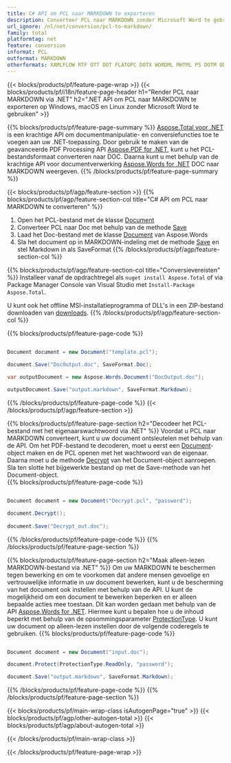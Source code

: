 ```yaml
---
title: C# API om PCL naar MARKDOWN te exporteren
description: Converteer PCL naar MARKDOWN zonder Microsoft Word te gebruiken
url_ignore: /nl/net/conversion/pcl-to-markdown/
family: total
platformtag: net
feature: conversion
informat: PCL
outformat: MARKDOWN
otherformats: XAMLFLOW RTF OTT DOT FLATOPC DOTX WORDML MHTML PS DOTM ODT MARKDOWN
---
```

{{< blocks/products/pf/feature-page-wrap >}}
{{< blocks/products/pf/i18n/feature-page-header h1="Render PCL naar MARKDOWN via .NET" h2=".NET API om PCL naar MARKDOWN te exporteren op Windows, macOS en Linux zonder Microsoft Word te gebruiken" >}}

{{% blocks/products/pf/feature-page-summary %}}
[Aspose.Total voor .NET](https://products.aspose.com/total/net/) is een krachtige API om documentmanipulatie- en conversiefuncties toe te voegen aan uw .NET-toepassing. Door gebruik te maken van de geavanceerde PDF Processing API [Aspose.PDF for .NET](https://products.aspose.com/pdf/net/), kunt u het PCL-bestandsformaat converteren naar DOC. Daarna kunt u met behulp van de krachtige API voor documentverwerking [Aspose.Words for .NET](https://products.aspose.com/words/net/) DOC naar MARKDOWN weergeven.
{{% /blocks/products/pf/feature-page-summary  %}}

{{< blocks/products/pf/agp/feature-section >}}
{{% blocks/products/pf/agp/feature-section-col title="C# API om PCL naar MARKDOWN te converteren" %}}
1. Open het PCL-bestand met de klasse [Document](https://reference.aspose.com/pdf/net/aspose.pdf/document)
2. Converteer PCL naar Doc met behulp van de methode [Save](https://reference.aspose.com/pdf/net/aspose.pdf.document/save/methods/5)
3. Laad het Doc-bestand met de klasse [Document](https://reference.aspose.com/words/net/aspose.words/document) van Aspose.Words
4. Sla het document op in MARKDOWN-indeling met de methode [Save](https://reference.aspose.com/words/net/aspose.words.document/save/methods/4) en stel Markdown in als SaveFormat
{{% /blocks/products/pf/agp/feature-section-col %}}

{{% blocks/products/pf/agp/feature-section-col title="Conversievereisten" %}}
Installeer vanaf de opdrachtregel als ```nuget install Aspose.Total``` of via Package Manager Console van Visual Studio met ```Install-Package Aspose.Total```.

U kunt ook het offline MSI-installatieprogramma of DLL's in een ZIP-bestand downloaden van [downloads](https://releases.aspose.com/total/net).
{{% /blocks/products/pf/agp/feature-section-col %}}

{{% blocks/products/pf/feature-page-code %}}

```cs

Document document = new Document("template.pcl");
 
document.Save("DocOutput.doc", SaveFormat.Doc); 

var outputDocument = new Aspose.Words.Document("DocOutput.doc");

outputDocument.Save("output.markdown", SaveFormat.Markdown);   
```

{{% /blocks/products/pf/feature-page-code %}}
{{< /blocks/products/pf/agp/feature-section >}}

{{% blocks/products/pf/feature-page-section  h2="Decodeer het PCL-bestand met het eigenaarswachtwoord via .NET" %}}
Voordat u PCL naar MARKDOWN converteert, kunt u uw document ontsleutelen met behulp van de API. Om het PDF-bestand te decoderen, moet u eerst een [Document](https://reference.aspose.com/pdf/net/aspose.pdf/document)-object maken en de PCL openen met het wachtwoord van de eigenaar. Daarna moet u de methode [Decrypt](https://reference.aspose.com/pdf/net/aspose.pdf/document/methods/decrypt) van het Document-object aanroepen. Sla ten slotte het bijgewerkte bestand op met de Save-methode van het Document-object.  
{{% blocks/products/pf/feature-page-code %}}

```cs

Document document = new Document("Decrypt.pcl", "password");

document.Decrypt();
 
document.Save("Decrypt_out.doc");
```

{{% /blocks/products/pf/feature-page-code  %}}
{{% /blocks/products/pf/feature-page-section %}}

{{% blocks/products/pf/feature-page-section  h2="Maak alleen-lezen MARKDOWN-bestand via .NET" %}}
Om uw MARKDOWN te beschermen tegen bewerking en om te voorkomen dat andere mensen gevoelige en vertrouwelijke informatie in uw document bewerken, kunt u de bescherming van het document ook instellen met behulp van de API. U kunt de mogelijkheid om een document te bewerken beperken en er alleen bepaalde acties mee toestaan. Dit kan worden gedaan met behulp van de API [Aspose.Words for .NET](https://products.aspose.com/words/net/). Hiermee kunt u bepalen hoe u de inhoud beperkt met behulp van de opsommingsparameter [ProtectionType](https://reference.aspose.com/words/net/aspose.words/protectiontype). U kunt uw document op alleen-lezen instellen door de volgende coderegels te gebruiken. 
{{% blocks/products/pf/feature-page-code %}}

```cs

Document document = new Document("input.doc");

document.Protect(ProtectionType.ReadOnly, "password");

document.Save("output.markdown", SaveFormat.Markdown);    
```

{{% /blocks/products/pf/feature-page-code  %}}
{{% /blocks/products/pf/feature-page-section %}}

{{< blocks/products/pf/main-wrap-class isAutogenPage="true" >}}
{{< blocks/products/pf/agp/other-autogen-total >}}
{{< blocks/products/pf/agp/about-autogen-total >}}

{{< /blocks/products/pf/main-wrap-class >}}

{{< /blocks/products/pf/feature-page-wrap >}}